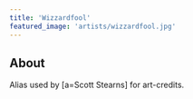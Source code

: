 ```yaml
---
title: 'Wizzardfool'
featured_image: 'artists/wizzardfool.jpg'
---
```


## About

Alias used by [a=Scott Stearns] for art-credits.
